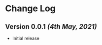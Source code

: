 Change Log
==========

Version 0.0.1 *(4th May, 2021)*
-------------------------------
* Initial release

